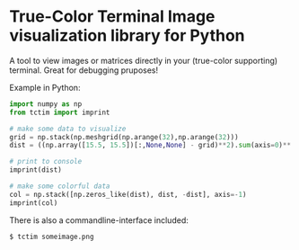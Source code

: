 # True-Color Terminal Image visualization library for Python

A tool to view images or matrices directly in your (true-color supporting) terminal.
Great for debugging pruposes!

Example in Python:
```python
import numpy as np
from tctim import imprint

# make some data to visualize
grid = np.stack(np.meshgrid(np.arange(32),np.arange(32)))
dist = ((np.array([15.5, 15.5])[:,None,None] - grid)**2).sum(axis=0)**.5

# print to console
imprint(dist)

# make some colorful data
col = np.stack([np.zeros_like(dist), dist, -dist], axis=-1)
imprint(col)
```

There is also a commandline-interface included:
```shell
$ tctim someimage.png
```
